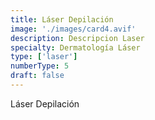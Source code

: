 ```yaml
---
title: Láser Depilación
image: './images/card4.avif'
description: Descripcion Laser
specialty: Dermatología Láser
type: ['laser']
numberType: 5
draft: false
---
```


Láser Depilación
